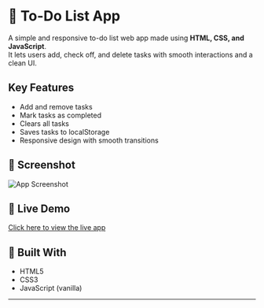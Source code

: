 # 📝 To-Do List App

A simple and responsive to-do list web app made using **HTML, CSS, and JavaScript**.  
It lets users add, check off, and delete tasks with smooth interactions and a clean UI.

## Key Features

- Add and remove tasks
- Mark tasks as completed
- Clears all tasks
- Saves tasks to localStorage
- Responsive design with smooth transitions

## 📸 Screenshot

![App Screenshot](Screenshot.png)

## 🔗 Live Demo

[Click here to view the live app](https://omarasim6.github.io/To-Do-List-App/)

## 🔧 Built With

- HTML5
- CSS3
- JavaScript (vanilla)
  
---
